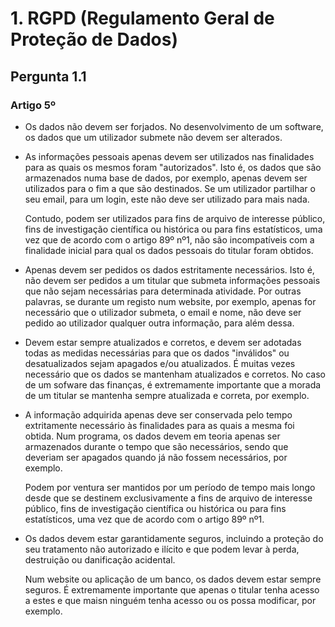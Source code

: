 # 1. RGPD (Regulamento Geral de Proteção de Dados)

## Pergunta 1.1

### Artigo 5º

- Os dados não devem ser forjados. No desenvolvimento de um software, os dados que um utilizador submete não devem ser alterados.

- As informações pessoais apenas devem ser utilizados nas finalidades para as quais os mesmos foram "autorizados". Isto é, os dados que são armazenados numa base de dados, por exemplo, apenas devem ser utilizados para o fim a que são destinados. Se um utilizador partilhar o seu email, para um login, este não deve ser utilizado para mais nada.

    Contudo, podem ser utilizados para fins de arquivo de interesse público, fins de investigação científica ou histórica ou para fins estatísticos, uma vez que de acordo com o artigo 89º nº1, não são incompatíveis com a finalidade inicial para qual os dados pessoais do titular foram obtidos.

- Apenas devem ser pedidos os dados estritamente necessários. Isto é, não devem ser pedidos a um titular que submeta informações pessoais que não sejam necessárias para determinada atividade. Por outras palavras, se durante um registo num website, por exemplo, apenas for necessário que o utilizador submeta, o email e nome, não deve ser pedido ao utilizador qualquer outra informação, para além dessa.  

- Devem estar sempre atualizados e corretos, e devem ser adotadas todas as medidas necessárias para que os dados "inválidos" ou desatualizados sejam apagados e/ou atualizados. É muitas vezes necessário que os dados se mantenham atualizados e corretos. No caso de um sofware das finanças, é extremamente importante que a morada de um titular se mantenha sempre atualizada e correta, por exemplo.

- A informação adquirida apenas deve ser conservada pelo tempo extritamente necessário às finalidades para as quais a mesma foi obtida. Num programa, os dados devem em teoria apenas ser armazenados durante o tempo que são necessários, sendo que deveriam ser apagados quando já não fossem necessários, por exemplo.

    Podem por ventura ser mantidos por um período de tempo mais longo desde que se destinem exclusivamente a fins de arquivo de interesse público, fins de investigação científica ou histórica ou para fins estatísticos, uma vez que de acordo com o artigo 89º nº1.

- Os dados devem estar garantidamente seguros, incluindo a proteção do seu tratamento não autorizado e ilícito e que podem levar à perda, destruição ou danificação acidental.

    Num website ou aplicação de um banco, os dados devem estar sempre seguros. É extremamente importante que apenas o titular tenha acesso a estes e que maisn ninguém tenha acesso ou os possa modificar, por exemplo.
